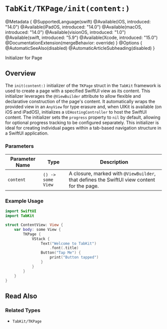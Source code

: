 # ``TabKit/TKPage/init(content:)``

@Metadata {
    @SupportedLanguage(swift)
    @Available(iOS, introduced: "14.0")
    @Available(iPadOS, introduced: "14.0")
    @Available(macOS, introduced: "14.0")
    @Available(visionOS, introduced: "1.0")
    @Available(swift, introduced: "5.9")
    @Available(Xcode, introduced: "15.0")
    @DocumentationExtension(mergeBehavior: override)
}
@Options {
    @AutomaticSeeAlso(disabled)
    @AutomaticArticleSubheading(disabled)
}

Initializer for Page

## Overview

The `init(content:)` initializer of the ``TKPage`` struct in the `TabKit` framework is used to create a page with a specified SwiftUI view as its content. This initializer leverages the `@ViewBuilder` attribute to allow flexible and declarative construction of the page's content. It automatically wraps the provided view in an `AnyView` for type erasure and, when UIKit is available (on iOS and iPadOS), initializes a `UIHostingController` to host the SwiftUI content. The initializer sets the `progress` property to `nil` by default, allowing for optional progress tracking to be configured separately. This initializer is ideal for creating individual pages within a tab-based navigation structure in a SwiftUI application.

### Parameters
| Parameter Name | Type | Description |
|----------------|------|-------------|
| `content` | `() -> some View` | A closure, marked with `@ViewBuilder`, that defines the SwiftUI view content for the page. |

### Example Usage
```swift
import SwiftUI
import TabKit

struct ContentView: View {
    var body: some View {
        TKPage {
            VStack {
                Text("Welcome to TabKit")
                    .font(.title)
                Button("Tap Me") {
                    print("Button tapped")
                }
            }
        }
    }
}
```

## Read Also

### Related Types
- ``TabKit/TKPage``
